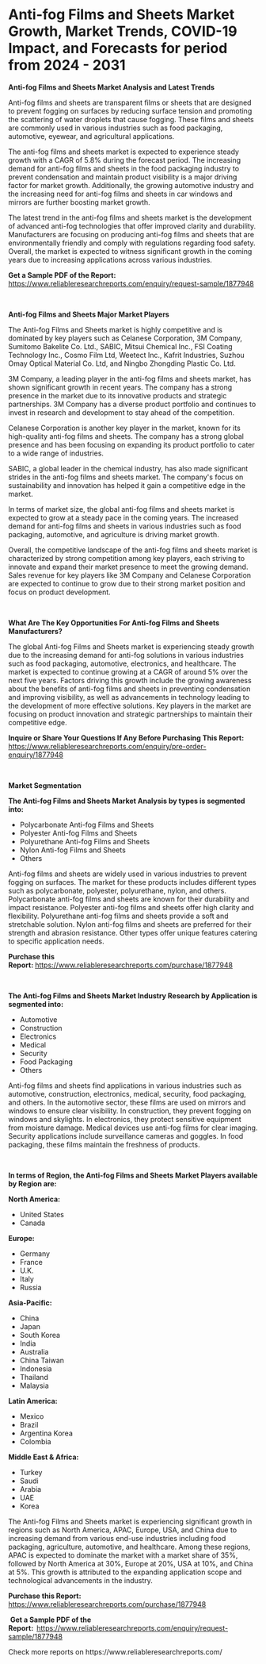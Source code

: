 <p><h1>Anti-fog Films and Sheets Market Growth, Market Trends, COVID-19 Impact, and Forecasts for period from 2024 - 2031</h1></p><p><strong>Anti-fog Films and Sheets Market Analysis and Latest Trends</strong></p>
<p><p>Anti-fog films and sheets are transparent films or sheets that are designed to prevent fogging on surfaces by reducing surface tension and promoting the scattering of water droplets that cause fogging. These films and sheets are commonly used in various industries such as food packaging, automotive, eyewear, and agricultural applications.</p><p>The anti-fog films and sheets market is expected to experience steady growth with a CAGR of 5.8% during the forecast period. The increasing demand for anti-fog films and sheets in the food packaging industry to prevent condensation and maintain product visibility is a major driving factor for market growth. Additionally, the growing automotive industry and the increasing need for anti-fog films and sheets in car windows and mirrors are further boosting market growth.</p><p>The latest trend in the anti-fog films and sheets market is the development of advanced anti-fog technologies that offer improved clarity and durability. Manufacturers are focusing on producing anti-fog films and sheets that are environmentally friendly and comply with regulations regarding food safety. Overall, the market is expected to witness significant growth in the coming years due to increasing applications across various industries.</p></p>
<p><strong>Get a Sample PDF of the Report:&nbsp;</strong> <a href="https://www.reliableresearchreports.com/enquiry/request-sample/1877948">https://www.reliableresearchreports.com/enquiry/request-sample/1877948</a></p>
<p>&nbsp;</p>
<p><strong>Anti-fog Films and Sheets Major Market Players</strong></p>
<p><p>The Anti-fog Films and Sheets market is highly competitive and is dominated by key players such as Celanese Corporation, 3M Company, Sumitomo Bakelite Co. Ltd., SABIC, Mitsui Chemical Inc., FSI Coating Technology Inc., Cosmo Film Ltd, Weetect Inc., Kafrit Industries, Suzhou Omay Optical Material Co. Ltd, and Ningbo Zhongding Plastic Co. Ltd.</p><p>3M Company, a leading player in the anti-fog films and sheets market, has shown significant growth in recent years. The company has a strong presence in the market due to its innovative products and strategic partnerships. 3M Company has a diverse product portfolio and continues to invest in research and development to stay ahead of the competition.</p><p>Celanese Corporation is another key player in the market, known for its high-quality anti-fog films and sheets. The company has a strong global presence and has been focusing on expanding its product portfolio to cater to a wide range of industries.</p><p>SABIC, a global leader in the chemical industry, has also made significant strides in the anti-fog films and sheets market. The company's focus on sustainability and innovation has helped it gain a competitive edge in the market.</p><p>In terms of market size, the global anti-fog films and sheets market is expected to grow at a steady pace in the coming years. The increased demand for anti-fog films and sheets in various industries such as food packaging, automotive, and agriculture is driving market growth. </p><p>Overall, the competitive landscape of the anti-fog films and sheets market is characterized by strong competition among key players, each striving to innovate and expand their market presence to meet the growing demand. Sales revenue for key players like 3M Company and Celanese Corporation are expected to continue to grow due to their strong market position and focus on product development.</p></p>
<p>&nbsp;</p>
<p><strong>What Are The Key Opportunities For Anti-fog Films and Sheets Manufacturers?</strong></p>
<p><p>The global Anti-fog Films and Sheets market is experiencing steady growth due to the increasing demand for anti-fog solutions in various industries such as food packaging, automotive, electronics, and healthcare. The market is expected to continue growing at a CAGR of around 5% over the next five years. Factors driving this growth include the growing awareness about the benefits of anti-fog films and sheets in preventing condensation and improving visibility, as well as advancements in technology leading to the development of more effective solutions. Key players in the market are focusing on product innovation and strategic partnerships to maintain their competitive edge.</p></p>
<p><strong>Inquire or Share Your Questions If Any Before Purchasing This Report:</strong> <a href="https://www.reliableresearchreports.com/enquiry/pre-order-enquiry/1877948">https://www.reliableresearchreports.com/enquiry/pre-order-enquiry/1877948</a></p>
<p>&nbsp;</p>
<p><strong>Market Segmentation</strong></p>
<p><strong>The Anti-fog Films and Sheets Market Analysis by types is segmented into:</strong></p>
<p><ul><li>Polycarbonate Anti-fog Films and Sheets</li><li>Polyester Anti-fog Films and Sheets</li><li>Polyurethane Anti-fog Films and Sheets</li><li>Nylon Anti-fog Films and Sheets</li><li>Others</li></ul></p>
<p><p>Anti-fog films and sheets are widely used in various industries to prevent fogging on surfaces. The market for these products includes different types such as polycarbonate, polyester, polyurethane, nylon, and others. Polycarbonate anti-fog films and sheets are known for their durability and impact resistance. Polyester anti-fog films and sheets offer high clarity and flexibility. Polyurethane anti-fog films and sheets provide a soft and stretchable solution. Nylon anti-fog films and sheets are preferred for their strength and abrasion resistance. Other types offer unique features catering to specific application needs.</p></p>
<p><strong>Purchase this Report:&nbsp;</strong><a href="https://www.reliableresearchreports.com/purchase/1877948">https://www.reliableresearchreports.com/purchase/1877948</a></p>
<p>&nbsp;</p>
<p><strong>The Anti-fog Films and Sheets Market Industry Research by Application is segmented into:</strong></p>
<p><ul><li>Automotive</li><li>Construction</li><li>Electronics</li><li>Medical</li><li>Security</li><li>Food Packaging</li><li>Others</li></ul></p>
<p><p>Anti-fog films and sheets find applications in various industries such as automotive, construction, electronics, medical, security, food packaging, and others. In the automotive sector, these films are used on mirrors and windows to ensure clear visibility. In construction, they prevent fogging on windows and skylights. In electronics, they protect sensitive equipment from moisture damage. Medical devices use anti-fog films for clear imaging. Security applications include surveillance cameras and goggles. In food packaging, these films maintain the freshness of products.</p></p>
<p>&nbsp;</p>
<p><strong>In terms of Region, the Anti-fog Films and Sheets Market Players available by Region are:</strong></p>
<p>
    <p> <strong> North America: </strong>
        <ul>
            <li>United States</li>
            <li>Canada</li>
        </ul>
        </p> 
    <p> <strong> Europe: </strong>
        <ul>
            <li>Germany</li>
            <li>France</li>
            <li>U.K.</li>
            <li>Italy</li>
            <li>Russia</li>
        </ul>
        </p> 
    <p> <strong> Asia-Pacific: </strong>
        <ul>
            <li>China</li>
            <li>Japan</li>
            <li>South Korea</li>
            <li>India</li>
            <li>Australia</li>
            <li>China Taiwan</li>
            <li>Indonesia</li>
            <li>Thailand</li>
            <li>Malaysia</li>
        </ul>
        </p> 
    <p> <strong> Latin America: </strong>
        <ul>
            <li>Mexico</li>
            <li>Brazil</li>
            <li>Argentina Korea</li>
            <li>Colombia</li>
        </ul>
        </p> 
    <p> <strong> Middle East & Africa: </strong>
        <ul>
            <li>Turkey</li>
            <li>Saudi</li>
            <li>Arabia</li>
            <li>UAE</li>
            <li>Korea</li>
        </ul>
    </p>
    </p>
<p><p>The Anti-fog Films and Sheets market is experiencing significant growth in regions such as North America, APAC, Europe, USA, and China due to increasing demand from various end-use industries including food packaging, agriculture, automotive, and healthcare. Among these regions, APAC is expected to dominate the market with a market share of 35%, followed by North America at 30%, Europe at 20%, USA at 10%, and China at 5%. This growth is attributed to the expanding application scope and technological advancements in the industry.</p></p>
<p><strong>Purchase this Report: </strong><a href="https://www.reliableresearchreports.com/purchase/1877948">https://www.reliableresearchreports.com/purchase/1877948</a></p>
<p>&nbsp;<strong>Get a Sample PDF of the Report:&nbsp;&nbsp;</strong><a href="https://www.reliableresearchreports.com/enquiry/request-sample/1877948">https://www.reliableresearchreports.com/enquiry/request-sample/1877948</a></p>
<p><strong></strong></p>
<p>Check more reports on https://www.reliableresearchreports.com/</p>
